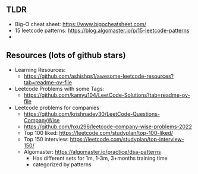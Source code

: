 ## TLDR

- Big-O cheat sheet: https://www.bigocheatsheet.com/
- 15 leetcode patterns: https://blog.algomaster.io/p/15-leetcode-patterns
- 

## Resources (lots of github stars)
- Learning Resources:
  - https://github.com/ashishps1/awesome-leetcode-resources?tab=readme-ov-file
- Leetcode Problems with some Tags:
  - https://github.com/kamyu104/LeetCode-Solutions?tab=readme-ov-file
- Leetcode problems for companies
  - https://github.com/krishnadey30/LeetCode-Questions-CompanyWise
  - https://github.com/hxu296/leetcode-company-wise-problems-2022
  - Top 100 liked: https://leetcode.com/studyplan/top-100-liked/
  - Top 150 interview: https://leetcode.com/studyplan/top-interview-150/
  - Algomaster: https://algomaster.io/practice/dsa-patterns
    - Has different sets for 1m, 1-3m, 3+months training time
    - categorized by patterns
